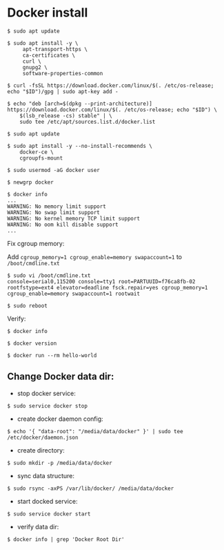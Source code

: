 # Docker install

```text
$ sudo apt update

$ sudo apt install -y \
     apt-transport-https \
     ca-certificates \
     curl \
     gnupg2 \
     software-properties-common

$ curl -fsSL https://download.docker.com/linux/$(. /etc/os-release; echo "$ID")/gpg | sudo apt-key add -

$ echo "deb [arch=$(dpkg --print-architecture)] https://download.docker.com/linux/$(. /etc/os-release; echo "$ID") \
    $(lsb_release -cs) stable" | \
    sudo tee /etc/apt/sources.list.d/docker.list

$ sudo apt update

$ sudo apt install -y --no-install-recommends \
    docker-ce \
    cgroupfs-mount

$ sudo usermod -aG docker user

$ newgrp docker

$ docker info
...
WARNING: No memory limit support
WARNING: No swap limit support
WARNING: No kernel memory TCP limit support
WARNING: No oom kill disable support
...
```

Fix cgroup memory:

Add `cgroup_memory=1 cgroup_enable=memory swapaccount=1` to `/boot/cmdline.txt`
```
$ sudo vi /boot/cmdline.txt
console=serial0,115200 console=tty1 root=PARTUUID=f76ca8fb-02 rootfstype=ext4 elevator=deadline fsck.repair=yes cgroup_memory=1 cgroup_enable=memory swapaccount=1 rootwait

$ sudo reboot
```

Verify:

```
$ docker info

$ docker version

$ docker run --rm hello-world
```

## Change Docker data dir:

- stop docker service:
```text
$ sudo service docker stop
```
- create docker daemon config:
```text
$ echo '{ "data-root": "/media/data/docker" }' | sudo tee /etc/docker/daemon.json
```
- create directory:
```text
$ sudo mkdir -p /media/data/docker
```
- sync data structure:
```text
$ sudo rsync -axPS /var/lib/docker/ /media/data/docker
```
- start docked service:
```text
$ sudo service docker start
```
- verify data dir:
```text
$ docker info | grep 'Docker Root Dir'
```
